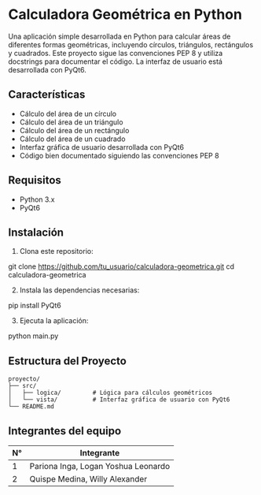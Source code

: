 # Calculadora Geométrica en Python

Una aplicación simple desarrollada en Python para calcular áreas de diferentes formas geométricas, incluyendo círculos, triángulos, rectángulos y cuadrados. Este proyecto sigue las convenciones PEP 8 y utiliza docstrings para documentar el código. La interfaz de usuario está desarrollada con PyQt6.

## Características

- Cálculo del área de un círculo
- Cálculo del área de un triángulo
- Cálculo del área de un rectángulo
- Cálculo del área de un cuadrado
- Interfaz gráfica de usuario desarrollada con PyQt6
- Código bien documentado siguiendo las convenciones PEP 8

## Requisitos

- Python 3.x
- PyQt6

## Instalación

1. Clona este repositorio:

git clone https://github.com/tu_usuario/calculadora-geometrica.git
cd calculadora-geometrica

2. Instala las dependencias necesarias:

pip install PyQt6

3. Ejecuta la aplicación:

python main.py

## Estructura del Proyecto

```
proyecto/
├── src/
│   ├── logica/         # Lógica para cálculos geométricos
│   └── vista/          # Interfaz gráfica de usuario con PyQt6
└── README.md
```

## Integrantes del equipo

| N° | Integrante                          |
|----|-------------------------------------|
| 1  | Pariona Inga, Logan Yoshua Leonardo |
| 2  | Quispe Medina, Willy Alexander      |
